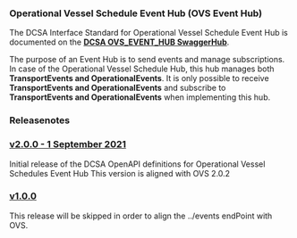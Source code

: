 ### Operational Vessel Schedule Event Hub (OVS Event Hub)

The DCSA Interface Standard for Operational Vessel Schedule Event Hub is documented on the [**DCSA OVS_EVENT_HUB SwaggerHub**](https://app.swaggerhub.com/apis/dcsaorg/OVS_EVENT_HUB).

The purpose of an Event Hub is to send events and manage subscriptions. In case of the Operational Vessel Schedule Hub, this hub manages both **TransportEvents and OperationalEvents**. It is only possible to receive **TransportEvents and OperationalEvents** and subscribe to **TransportEvents and OperationalEvents** when implementing this hub.

### Releasenotes

### [v2.0.0 - 1 September 2021](https://app.swaggerhub.com/apis-docs/dcsaorg/OVS_EVENT_HUB/2.0.0)
Initial release of the DCSA OpenAPI definitions for Operational Vessel Schedules Event Hub
This version is aligned with OVS 2.0.2

### [v1.0.0](https://app.swaggerhub.com/apis-docs/dcsaorg/OVS_EVENT_HUB/1.0.0)

This release will be skipped in order to align the ../events endPoint with OVS.
